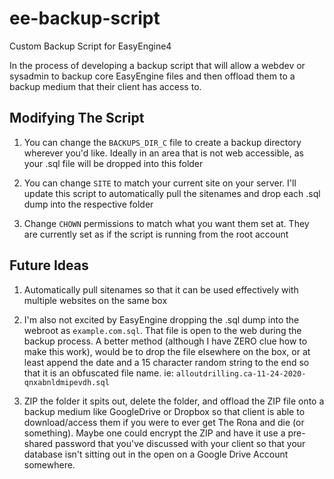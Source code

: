 # ee-backup-script
Custom Backup Script for EasyEngine4

In the process of developing a backup script that will allow a webdev or sysadmin to backup core EasyEngine files and then offload them to a backup medium that their client has access to. 

## Modifying The Script
1. You can change the `BACKUPS_DIR_C` file to create a backup directory wherever you'd like. Ideally in an area that is not web accessible, as your .sql file will be dropped into this folder

2. You can change `SITE` to match your current site on your server. I'll update this script to automatically pull the sitenames and drop each .sql dump into the respective folder

3. Change `CHOWN` permissions to match what you want them set at. They are currently set as if the script is running from the root account

## Future Ideas
1. Automatically pull sitenames so that it can be used effectively with multiple websites on the same box

2. I'm also not excited by EasyEngine dropping the .sql dump into the webroot as `example.com.sql`. That file is open to the web during the backup process. A better method (although I have ZERO clue how to make this work), would be to drop the file elsewhere on the box, or at least append the date and a 15 character random string to the end so that it is an obfuscated file name. ie: `alloutdrilling.ca-11-24-2020-qnxabnldmipevdh.sql`

3. ZIP the folder it spits out, delete the folder, and offload the ZIP file onto a backup medium like GoogleDrive or Dropbox so that client is able to download/access them if you were to ever get The Rona and die (or something). Maybe one could encrypt the ZIP and have it use a pre-shared password that you've discussed with your client so that your database isn't sitting out in the open on a Google Drive Account somewhere. 
